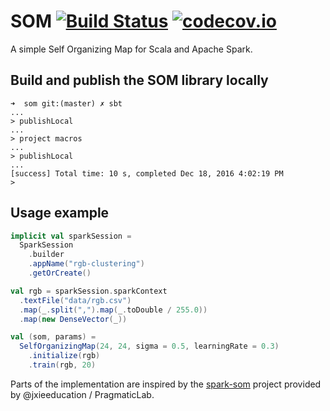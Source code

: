 # SOM [![Build Status](https://travis-ci.org/ShokuninSan/som.svg?branch=master)](https://travis-ci.org/ShokuninSan/som) [![codecov.io](https://codecov.io/github/ShokuninSan/som/coverage.svg?branch=master)](https://codecov.io/github/ShokuninSan/som?branch=master)

A simple Self Organizing Map for Scala and Apache Spark.

## Build and publish the SOM library locally
```
➜  som git:(master) ✗ sbt
...
> publishLocal
...
> project macros
...
> publishLocal
...
[success] Total time: 10 s, completed Dec 18, 2016 4:02:19 PM
>
```

## Usage example
```scala
implicit val sparkSession =
  SparkSession
    .builder
    .appName("rgb-clustering")
    .getOrCreate()

val rgb = sparkSession.sparkContext
  .textFile("data/rgb.csv")
  .map(_.split(",").map(_.toDouble / 255.0))
  .map(new DenseVector(_))

val (som, params) =
  SelfOrganizingMap(24, 24, sigma = 0.5, learningRate = 0.3)
    .initialize(rgb)
    .train(rgb, 20)
```

Parts of the implementation are inspired by the [spark-som](https://github.com/PragmaticLab/spark-som) project provided by @jxieeducation / PragmaticLab.
